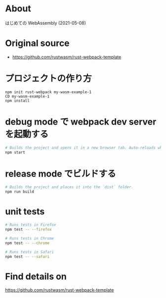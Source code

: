 # About

はじめての WebAssembly (2021-05-08)

# Original source

* https://github.com/rustwasm/rust-webpack-template

# プロジェクトの作り方

```CMD
npm init rust-webpack my-wasm-example-1
CD my-wasm-example-1
npm install
```

# debug mode で webpack dev server を起動する

```sh
# Builds the project and opens it in a new browser tab. Auto-reloads when the project changes.
npm start
```

# release mode でビルドする

```sh
# Builds the project and places it into the `dist` folder.
npm run build
```

# unit tests

```sh
# Runs tests in Firefox
npm test -- --firefox

# Runs tests in Chrome
npm test -- --chrome

# Runs tests in Safari
npm test -- --safari
```

# Find details on

https://github.com/rustwasm/rust-webpack-template
